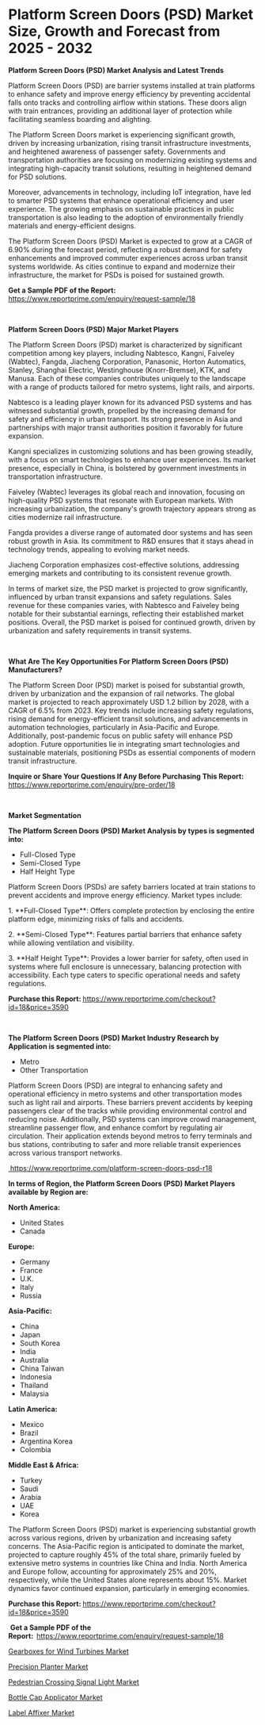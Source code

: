 <p><h1>Platform Screen Doors (PSD) Market Size, Growth and Forecast from 2025 - 2032</h1></p><p><strong>Platform Screen Doors (PSD) Market Analysis and Latest Trends</strong></p>
<p><p>Platform Screen Doors (PSD) are barrier systems installed at train platforms to enhance safety and improve energy efficiency by preventing accidental falls onto tracks and controlling airflow within stations. These doors align with train entrances, providing an additional layer of protection while facilitating seamless boarding and alighting.</p><p>The Platform Screen Doors market is experiencing significant growth, driven by increasing urbanization, rising transit infrastructure investments, and heightened awareness of passenger safety. Governments and transportation authorities are focusing on modernizing existing systems and integrating high-capacity transit solutions, resulting in heightened demand for PSD solutions.</p><p>Moreover, advancements in technology, including IoT integration, have led to smarter PSD systems that enhance operational efficiency and user experience. The growing emphasis on sustainable practices in public transportation is also leading to the adoption of environmentally friendly materials and energy-efficient designs.</p><p>The Platform Screen Doors (PSD) Market is expected to grow at a CAGR of 6.90% during the forecast period, reflecting a robust demand for safety enhancements and improved commuter experiences across urban transit systems worldwide. As cities continue to expand and modernize their infrastructure, the market for PSDs is poised for sustained growth.</p></p>
<p><strong>Get a Sample PDF of the Report:&nbsp;</strong> <a href="https://www.reportprime.com/enquiry/request-sample/18?utm_campaign=3544&utm_medium=2&utm_source=Github&utm_content=ia&utm_term=17032025&utm_id=platform-screen-doors-psd">https://www.reportprime.com/enquiry/request-sample/18</a></p>
<p>&nbsp;</p>
<p><strong>Platform Screen Doors (PSD) Major Market Players</strong></p>
<p><p>The Platform Screen Doors (PSD) market is characterized by significant competition among key players, including Nabtesco, Kangni, Faiveley (Wabtec), Fangda, Jiacheng Corporation, Panasonic, Horton Automatics, Stanley, Shanghai Electric, Westinghouse (Knorr-Bremse), KTK, and Manusa. Each of these companies contributes uniquely to the landscape with a range of products tailored for metro systems, light rails, and airports.</p><p>Nabtesco is a leading player known for its advanced PSD systems and has witnessed substantial growth, propelled by the increasing demand for safety and efficiency in urban transport. Its strong presence in Asia and partnerships with major transit authorities position it favorably for future expansion.</p><p>Kangni specializes in customizing solutions and has been growing steadily, with a focus on smart technologies to enhance user experiences. Its market presence, especially in China, is bolstered by government investments in transportation infrastructure.</p><p>Faiveley (Wabtec) leverages its global reach and innovation, focusing on high-quality PSD systems that resonate with European markets. With increasing urbanization, the company's growth trajectory appears strong as cities modernize rail infrastructure.</p><p>Fangda provides a diverse range of automated door systems and has seen robust growth in Asia. Its commitment to R&D ensures that it stays ahead in technology trends, appealing to evolving market needs.</p><p>Jiacheng Corporation emphasizes cost-effective solutions, addressing emerging markets and contributing to its consistent revenue growth.</p><p>In terms of market size, the PSD market is projected to grow significantly, influenced by urban transit expansions and safety regulations. Sales revenue for these companies varies, with Nabtesco and Faiveley being notable for their substantial earnings, reflecting their established market positions. Overall, the PSD market is poised for continued growth, driven by urbanization and safety requirements in transit systems.</p></p>
<p>&nbsp;</p>
<p><strong>What Are The Key Opportunities For Platform Screen Doors (PSD) Manufacturers?</strong></p>
<p><p>The Platform Screen Door (PSD) market is poised for substantial growth, driven by urbanization and the expansion of rail networks. The global market is projected to reach approximately USD 1.2 billion by 2028, with a CAGR of 6.5% from 2023. Key trends include increasing safety regulations, rising demand for energy-efficient transit solutions, and advancements in automation technologies, particularly in Asia-Pacific and Europe. Additionally, post-pandemic focus on public safety will enhance PSD adoption. Future opportunities lie in integrating smart technologies and sustainable materials, positioning PSDs as essential components of modern transit infrastructure.</p></p>
<p><strong>Inquire or Share Your Questions If Any Before Purchasing This Report:</strong> <a href="https://www.reportprime.com/enquiry/pre-order/18?utm_campaign=3544&utm_medium=2&utm_source=Github&utm_content=ia&utm_term=17032025&utm_id=platform-screen-doors-psd">https://www.reportprime.com/enquiry/pre-order/18</a></p>
<p>&nbsp;</p>
<p><strong>Market Segmentation</strong></p>
<p><strong>The Platform Screen Doors (PSD) Market Analysis by types is segmented into:</strong></p>
<p><ul><li>Full-Closed Type</li><li>Semi-Closed Type</li><li>Half Height Type</li></ul></p>
<p><p>Platform Screen Doors (PSDs) are safety barriers located at train stations to prevent accidents and improve energy efficiency. Market types include:</p><p>1. **Full-Closed Type**: Offers complete protection by enclosing the entire platform edge, minimizing risks of falls and accidents.</p><p>2. **Semi-Closed Type**: Features partial barriers that enhance safety while allowing ventilation and visibility.</p><p>3. **Half Height Type**: Provides a lower barrier for safety, often used in systems where full enclosure is unnecessary, balancing protection with accessibility. Each type caters to specific operational needs and safety regulations.</p></p>
<p><strong>Purchase this Report:&nbsp;</strong><a href="https://www.reportprime.com/checkout?id=18&price=3590&utm_campaign=3544&utm_medium=2&utm_source=Github&utm_content=ia&utm_term=17032025&utm_id=platform-screen-doors-psd">https://www.reportprime.com/checkout?id=18&price=3590</a></p>
<p>&nbsp;</p>
<p><strong>The Platform Screen Doors (PSD) Market Industry Research by Application is segmented into:</strong></p>
<p><ul><li>Metro</li><li>Other Transportation</li></ul></p>
<p><p>Platform Screen Doors (PSD) are integral to enhancing safety and operational efficiency in metro systems and other transportation modes such as light rail and airports. These barriers prevent accidents by keeping passengers clear of the tracks while providing environmental control and reducing noise. Additionally, PSD systems can improve crowd management, streamline passenger flow, and enhance comfort by regulating air circulation. Their application extends beyond metros to ferry terminals and bus stations, contributing to safer and more reliable transit experiences across various transport networks.</p></p>
<p><a href="https://www.reportprime.com/platform-screen-doors-psd-r18?utm_campaign=3544&utm_medium=2&utm_source=Github&utm_content=ia&utm_term=17032025&utm_id=platform-screen-doors-psd">&nbsp;https://www.reportprime.com/platform-screen-doors-psd-r18</a></p>
<p><strong>In terms of Region, the Platform Screen Doors (PSD) Market Players available by Region are:</strong></p>
<p>
    <p> <strong> North America: </strong>
        <ul>
            <li>United States</li>
            <li>Canada</li>
        </ul>
        </p> 
    <p> <strong> Europe: </strong>
        <ul>
            <li>Germany</li>
            <li>France</li>
            <li>U.K.</li>
            <li>Italy</li>
            <li>Russia</li>
        </ul>
        </p> 
    <p> <strong> Asia-Pacific: </strong>
        <ul>
            <li>China</li>
            <li>Japan</li>
            <li>South Korea</li>
            <li>India</li>
            <li>Australia</li>
            <li>China Taiwan</li>
            <li>Indonesia</li>
            <li>Thailand</li>
            <li>Malaysia</li>
        </ul>
        </p> 
    <p> <strong> Latin America: </strong>
        <ul>
            <li>Mexico</li>
            <li>Brazil</li>
            <li>Argentina Korea</li>
            <li>Colombia</li>
        </ul>
        </p> 
    <p> <strong> Middle East & Africa: </strong>
        <ul>
            <li>Turkey</li>
            <li>Saudi</li>
            <li>Arabia</li>
            <li>UAE</li>
            <li>Korea</li>
        </ul>
    </p>
    </p>
<p><p>The Platform Screen Doors (PSD) market is experiencing substantial growth across various regions, driven by urbanization and increasing safety concerns. The Asia-Pacific region is anticipated to dominate the market, projected to capture roughly 45% of the total share, primarily fueled by extensive metro systems in countries like China and India. North America and Europe follow, accounting for approximately 25% and 20%, respectively, while the United States alone represents about 15%. Market dynamics favor continued expansion, particularly in emerging economies.</p></p>
<p><strong>Purchase this Report: </strong><a href="https://www.reportprime.com/checkout?id=18&price=3590&utm_campaign=3544&utm_medium=2&utm_source=Github&utm_content=ia&utm_term=17032025&utm_id=platform-screen-doors-psd">https://www.reportprime.com/checkout?id=18&price=3590</a></p>
<p>&nbsp;<strong>Get a Sample PDF of the Report:&nbsp;&nbsp;</strong><a href="https://www.reportprime.com/enquiry/request-sample/18?utm_campaign=3544&utm_medium=2&utm_source=Github&utm_content=ia&utm_term=17032025&utm_id=platform-screen-doors-psd">https://www.reportprime.com/enquiry/request-sample/18</a></p>
<p><strong></strong></p>
<p><p><a href="https://www.linkedin.com/pulse/in-depth-gearboxes-wind-turbines-market-analysis-trends-share-wtm7e?utm_campaign=3544&utm_medium=2&utm_source=Github&utm_content=ia&utm_term=17032025&utm_id=platform-screen-doors-psd">Gearboxes for Wind Turbines Market</a></p><p><a href="https://www.linkedin.com/pulse/market-expansion-insights-precision-planter-projected-grow-cagr-wkabe?utm_campaign=3544&utm_medium=2&utm_source=Github&utm_content=ia&utm_term=17032025&utm_id=platform-screen-doors-psd">Precision Planter Market</a></p><p><a href="https://www.linkedin.com/pulse/analysis-global-pedestrian-crossing-signal-light-market-type-49ywe?utm_campaign=3544&utm_medium=2&utm_source=Github&utm_content=ia&utm_term=17032025&utm_id=platform-screen-doors-psd">Pedestrian Crossing Signal Light Market</a></p><p><a href="https://www.linkedin.com/pulse/bottle-cap-applicator-market-global-regional-analysis-1voke?utm_campaign=3544&utm_medium=2&utm_source=Github&utm_content=ia&utm_term=17032025&utm_id=platform-screen-doors-psd">Bottle Cap Applicator Market</a></p><p><a href="https://www.linkedin.com/pulse/detailed-analysis-size-label-affixer-market-projected-142-cagr-ttfee?utm_campaign=3544&utm_medium=2&utm_source=Github&utm_content=ia&utm_term=17032025&utm_id=platform-screen-doors-psd">Label Affixer Market</a></p></p>